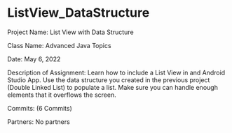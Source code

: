 # ListView_DataStructure
Project Name: List View with Data Structure

Class Name: Advanced Java Topics

Date: May 6, 2022

Description of Assignment: Learn how to include a List View in and Android Studio App.  Use the data structure you created in the previous project (Double Linked List) to populate a list.  Make sure you can handle enough elements that it overflows the screen.

Commits: (6 Commits) 

Partners: No partners

